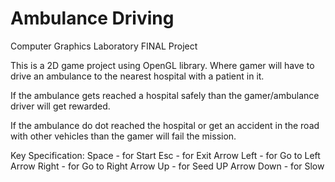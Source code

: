 # Ambulance Driving
Computer Graphics Laboratory FINAL Project

This is a 2D game project using OpenGL library. Where gamer will have to drive an ambulance to the nearest hospital with a patient in it.

If the ambulance gets reached a hospital safely than the gamer/ambulance driver will get rewarded.

If the ambulance do dot reached the hospital or get an accident in the road with other vehicles than the gamer will fail the mission.

Key Specification:
Space 	    - for Start 
Esc 	      - for Exit
Arrow Left  - for Go to Left
Arrow Right - for Go to Right
Arrow Up    - for Seed UP
Arrow Down  - for Slow 
